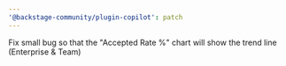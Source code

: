 ```yaml
---
'@backstage-community/plugin-copilot': patch
---
```


Fix small bug so that the "Accepted Rate %" chart will show the trend line (Enterprise & Team)

